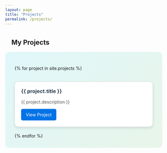 ```yaml
---
layout: page
title: "Projects"
permalink: /projects/
---
```


<h2 style="margin-top: 40px; margin-left: 20px;">My Projects</h2>

<div style="padding: 30px; background: linear-gradient(135deg, #e0f7fa, #e8f5e9); border-radius: 12px;">

<div style="display: grid; grid-template-columns: repeat(auto-fit, minmax(300px, 1fr)); gap: 20px;">

  {% for project in site.projects %}
  <div style="background: white; border: 1px solid #ddd; border-radius: 12px; padding: 20px; box-shadow: 0 4px 10px rgba(0,0,0,0.1);">
    <h3 style="margin-top: 0; color: #2c3e50;">{{ project.title }}</h3>
    <p style="color: #555;">{{ project.description }}</p>
    <a href="{{ project.url }}" style="display: inline-block; padding: 10px 15px; background: #0073e6; color: white; text-decoration: none; border-radius: 5px; transition: 0.3s;">View Project</a>
  </div>
  {% endfor %}

</div>
